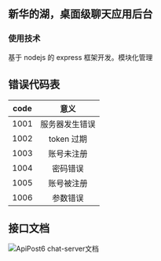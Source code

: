 ## 新华的湖，桌面级聊天应用后台

### 使用技术

基于 nodejs 的 express 框架开发。模块化管理

## 错误代码表

| code |      意义      |
| :--: | :------------: |
| 1001 | 服务器发生错误 |
| 1002 |   token 过期   |
| 1003 |   账号未注册   |
| 1004 |    密码错误    |
| 1005 |   账号被注册   |
| 1006 |    参数错误    |

## 接口文档

![ApiPost6 chat-server文档](https://console-docs.apipost.cn/preview/fa11bc47a236be4d/8fa8cdeb15b6498e)
